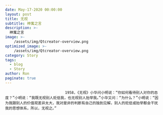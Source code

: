```yaml
---
date: May-17-2020 00:00:00
layout: post
title: 无视
subtitle: 神寓之言
description: >-
  神寓之言
image: >-
    /assets/img/Qtcreator-overview.png
optimized_image: >-
    /assets/img/Qtcreator-overview.png
category: Story
tags:
  - blog
  - Story
author: Ron
paginate: true
---
```


							　　1958，《无视》小华问小明说：“你如何看待别人对你的态度？”小明说：“我既无视别人贬低我，也无视别人抬举我。”小华又问：“为什么？”小明说：“因为我跟别人的价值观差异太大，我对是非的判断有自己的独到见解，别人的贬低或抬举都会干扰我的思想体系，所以，无视之。”
							
							
						